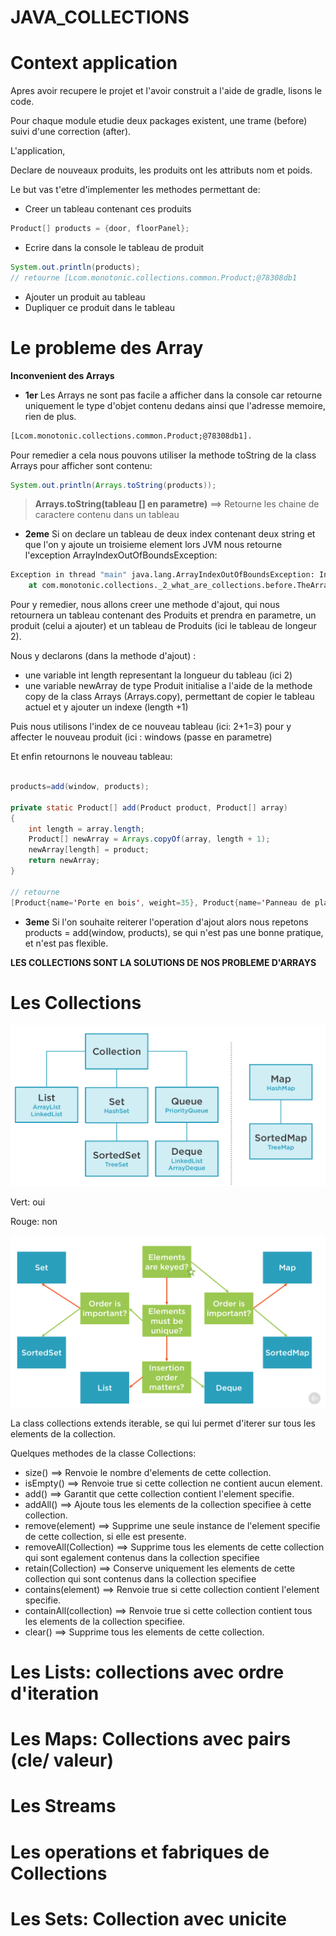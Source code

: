 # JAVA_COLLECTIONS

# Context application

Apres avoir recupere le projet et l'avoir construit a l'aide de gradle, lisons le code.

Pour chaque module etudie deux packages existent, une trame (before) suivi d'une correction (after).


L'application,

Declare de nouveaux produits, les produits ont les attributs nom et poids.

Le but vas t'etre d'implementer les methodes permettant de:

* Creer un tableau contenant ces produits

```java
Product[] products = {door, floorPanel};
```

* Ecrire dans la console le tableau de produit

```java
System.out.println(products);
// retourne [Lcom.monotonic.collections.common.Product;@78308db1
```

* Ajouter un produit au tableau
* Dupliquer ce produit dans le tableau


# Le probleme des Array

**Inconvenient des Arrays**

* **1er** Les Arrays ne sont pas facile a afficher dans la console car retourne uniquement le type d'objet contenu dedans ainsi que l'adresse memoire, rien de plus.

```cmd
[Lcom.monotonic.collections.common.Product;@78308db1].
```

Pour remedier a cela nous pouvons utiliser la methode toString de la class Arrays pour afficher sont contenu:


```java
System.out.println(Arrays.toString(products));

```

>**Arrays.toString(tableau [] en parametre)** ==> Retourne les chaine de caractere contenu dans un tableau

* **2eme** Si on declare un tableau de deux index contenant deux string et que l'on y ajoute un troisieme element lors JVM nous retourne l'exception ArrayIndexOutOfBoundsException:

```cmd
Exception in thread "main" java.lang.ArrayIndexOutOfBoundsException: Index 2 out of bounds for length 2
	at com.monotonic.collections._2_what_are_collections.before.TheArrayProblem.main(TheArrayProblem.java:20)
```

Pour y remedier, nous allons creer une methode d'ajout, qui nous retournera un tableau contenant des Produits et prendra en parametre, un produit (celui a ajouter) et un tableau de Produits (ici le tableau de longeur 2).

Nous y declarons (dans la methode d'ajout) :

* une variable int length representant la longueur du tableau (ici 2)
* une variable newArray de type Produit initialise a l'aide de la methode copy de la class Arrays (Arrays.copy), permettant de copier le tableau actuel et y ajouter un indexe (length +1)

Puis nous utilisons l'index de ce nouveau tableau (ici: 2+1=3) pour y affecter le nouveau produit (ici : windows (passe en parametre)

Et enfin retournons le nouveau tableau:


```java

products=add(window, products);

private static Product[] add(Product product, Product[] array)
{
    int length = array.length;
    Product[] newArray = Arrays.copyOf(array, length + 1);
    newArray[length] = product;
    return newArray;
}

// retourne 
[Product{name='Porte en bois', weight=35}, Product{name='Panneau de plancher', weight=25}, Product{name='Fenetre', weight=10}]

```

* **3eme** Si l'on souhaite reiterer l'operation d'ajout alors nous repetons products = add(window, products), se qui n'est pas une bonne pratique, et n'est pas flexible.


**LES COLLECTIONS SONT LA SOLUTIONS DE NOS PROBLEME D'ARRAYS**

# Les Collections

![Collections](./Collections.png)



Vert: oui

Rouge: non

![Euristique](./Euristique.png)

La class collections extends iterable, se qui lui permet d'iterer sur tous les elements de la collection.

Quelques methodes de la classe Collections:

* size() ==> Renvoie le nombre d'elements de cette collection.
* isEmpty() ==> Renvoie true si cette collection ne contient aucun element.
* add() ==> Garantit que cette collection contient l'element specifie.
* addAll() ==> Ajoute tous les elements de la collection specifiee à cette collection.
* remove(element) ==> Supprime une seule instance de l'element specifie de cette collection, si elle est presente.
* removeAll(Collection) ==> Supprime tous les elements de cette collection qui sont egalement contenus dans la collection specifiee
* retain(Collection) ==> Conserve uniquement les elements de cette collection qui sont contenus dans la collection specifiee
* contains(element) ==> Renvoie true si cette collection contient l'element specifie.
* containAll(collection) ==> Renvoie true si cette collection contient tous les elements de la collection specifiee.
* clear() ==> Supprime tous les elements de cette collection.



# Les Lists: collections avec ordre d'iteration



# Les Maps: Collections avec pairs (cle/ valeur)



# Les Streams



# Les operations et fabriques de Collections




# Les Sets: Collection avec unicite



































